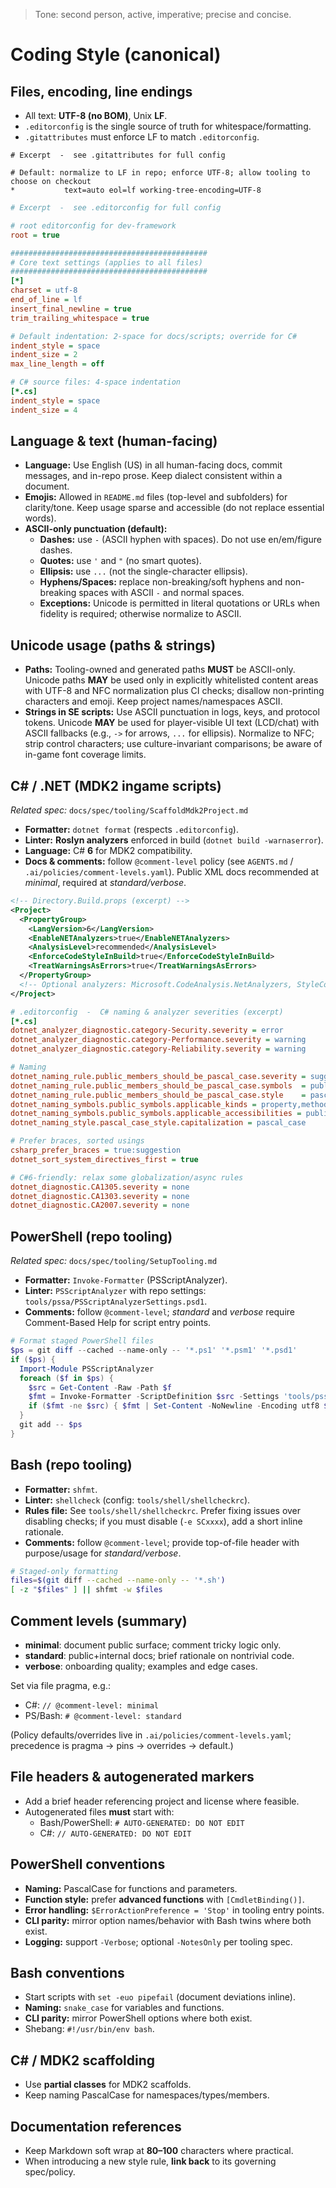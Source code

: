 > Tone: second person, active, imperative; precise and concise.

# Coding Style (canonical)

## Files, encoding, line endings

- All text: **UTF-8 (no BOM)**, Unix **LF**.
- `.editorconfig` is the single source of truth for whitespace/formatting.
- `.gitattributes` must enforce LF to match `.editorconfig`.

```gitattributes
# Excerpt  -  see .gitattributes for full config

# Default: normalize to LF in repo; enforce UTF-8; allow tooling to choose on checkout
*           text=auto eol=lf working-tree-encoding=UTF-8
```

```ini
# Excerpt  -  see .editorconfig for full config

# root editorconfig for dev-framework
root = true

############################################
# Core text settings (applies to all files)
############################################
[*]
charset = utf-8
end_of_line = lf
insert_final_newline = true
trim_trailing_whitespace = true

# Default indentation: 2-space for docs/scripts; override for C#
indent_style = space
indent_size = 2
max_line_length = off

# C# source files: 4-space indentation
[*.cs]
indent_style = space
indent_size = 4
```

## Language & text (human-facing)

- **Language:** Use English (US) in all human-facing docs, commit messages, and in-repo prose. Keep dialect consistent within a document.
- **Emojis:** Allowed in `README.md` files (top-level and subfolders) for clarity/tone. Keep usage sparse and accessible (do not replace essential words).
- **ASCII-only punctuation (default):**
  - **Dashes:** use `-` (ASCII hyphen with spaces). Do not use en/em/figure dashes.
  - **Quotes:** use `'` and `"` (no smart quotes).
  - **Ellipsis:** use `...` (not the single-character ellipsis).
  - **Hyphens/Spaces:** replace non-breaking/soft hyphens and non-breaking spaces with ASCII `-` and normal spaces.
  - **Exceptions:** Unicode is permitted in literal quotations or URLs when fidelity is required; otherwise normalize to ASCII.

## Unicode usage (paths & strings)

- **Paths:** Tooling-owned and generated paths **MUST** be ASCII-only. Unicode paths **MAY** be used only in explicitly whitelisted content areas with UTF-8 and NFC normalization plus CI checks; disallow non-printing characters and emoji. Keep project names/namespaces ASCII.
- **Strings in SE scripts:** Use ASCII punctuation in logs, keys, and protocol tokens. Unicode **MAY** be used for player-visible UI text (LCD/chat) with ASCII fallbacks (e.g., `->` for arrows, `...` for ellipsis). Normalize to NFC; strip control characters; use culture-invariant comparisons; be aware of in-game font coverage limits.

## C# / .NET (MDK2 ingame scripts)

_Related spec:_ `docs/spec/tooling/ScaffoldMdk2Project.md`

- **Formatter:** `dotnet format` (respects `.editorconfig`).
- **Linter:** **Roslyn analyzers** enforced in build (`dotnet build -warnaserror`).
- **Language:** C# **6** for MDK2 compatibility.
- **Docs & comments:** follow `@comment-level` policy (see `AGENTS.md` / `.ai/policies/comment-levels.yaml`). Public XML docs recommended at _minimal_, required at _standard/verbose_.

```xml
<!-- Directory.Build.props (excerpt) -->
<Project>
  <PropertyGroup>
    <LangVersion>6</LangVersion>
    <EnableNETAnalyzers>true</EnableNETAnalyzers>
    <AnalysisLevel>recommended</AnalysisLevel>
    <EnforceCodeStyleInBuild>true</EnforceCodeStyleInBuild>
    <TreatWarningsAsErrors>true</TreatWarningsAsErrors>
  </PropertyGroup>
  <!-- Optional analyzers: Microsoft.CodeAnalysis.NetAnalyzers, StyleCop.Analyzers -->
</Project>
```

```ini
# .editorconfig  -  C# naming & analyzer severities (excerpt)
[*.cs]
dotnet_analyzer_diagnostic.category-Security.severity = error
dotnet_analyzer_diagnostic.category-Performance.severity = warning
dotnet_analyzer_diagnostic.category-Reliability.severity = warning

# Naming
dotnet_naming_rule.public_members_should_be_pascal_case.severity = suggestion
dotnet_naming_rule.public_members_should_be_pascal_case.symbols  = public_symbols
dotnet_naming_rule.public_members_should_be_pascal_case.style    = pascal_case_style
dotnet_naming_symbols.public_symbols.applicable_kinds = property,method,field,event
dotnet_naming_symbols.public_symbols.applicable_accessibilities = public, protected, protected_internal
dotnet_naming_style.pascal_case_style.capitalization = pascal_case

# Prefer braces, sorted usings
csharp_prefer_braces = true:suggestion
dotnet_sort_system_directives_first = true

# C#6-friendly: relax some globalization/async rules
dotnet_diagnostic.CA1305.severity = none
dotnet_diagnostic.CA1303.severity = none
dotnet_diagnostic.CA2007.severity = none
```

## PowerShell (repo tooling)

_Related spec:_ `docs/spec/tooling/SetupTooling.md`

- **Formatter:** `Invoke-Formatter` (PSScriptAnalyzer).
- **Linter:** `PSScriptAnalyzer` with repo settings: `tools/pssa/PSScriptAnalyzerSettings.psd1`.
- **Comments:** follow `@comment-level`; _standard_ and _verbose_ require Comment-Based Help for script entry points.

```powershell
# Format staged PowerShell files
$ps = git diff --cached --name-only -- '*.ps1' '*.psm1' '*.psd1'
if ($ps) {
  Import-Module PSScriptAnalyzer
  foreach ($f in $ps) {
    $src = Get-Content -Raw -Path $f
    $fmt = Invoke-Formatter -ScriptDefinition $src -Settings 'tools/pssa/PSScriptAnalyzerSettings.psd1'
    if ($fmt -ne $src) { $fmt | Set-Content -NoNewline -Encoding utf8 $f }
  }
  git add -- $ps
}
```

## Bash (repo tooling)

- **Formatter:** `shfmt`.
- **Linter:** `shellcheck` (config: `tools/shell/shellcheckrc`).
- **Rules file:** See `tools/shell/shellcheckrc`. Prefer fixing issues over disabling checks; if you must disable (`-e SCxxxx`), add a short inline rationale.
- **Comments:** follow `@comment-level`; provide top-of-file header with purpose/usage for _standard/verbose_.

```bash
# Staged-only formatting
files=$(git diff --cached --name-only -- '*.sh')
[ -z "$files" ] || shfmt -w $files
```

## Comment levels (summary)

- **minimal**: document public surface; comment tricky logic only.
- **standard**: public+internal docs; brief rationale on nontrivial code.
- **verbose**: onboarding quality; examples and edge cases.

Set via file pragma, e.g.:

- C#: `// @comment-level: minimal`
- PS/Bash: `# @comment-level: standard`

(Policy defaults/overrides live in `.ai/policies/comment-levels.yaml`; precedence is pragma → pins → overrides → default.)

## File headers & autogenerated markers

- Add a brief header referencing project and license where feasible.
- Autogenerated files **must** start with:
  - Bash/PowerShell: `# AUTO-GENERATED: DO NOT EDIT`
  - C#: `// AUTO-GENERATED: DO NOT EDIT`

## PowerShell conventions

- **Naming:** PascalCase for functions and parameters.
- **Function style:** prefer **advanced functions** with `[CmdletBinding()]`.
- **Error handling:** `$ErrorActionPreference = 'Stop'` in tooling entry points.
- **CLI parity:** mirror option names/behavior with Bash twins where both exist.
- **Logging:** support `-Verbose`; optional `-NotesOnly` per tooling spec.

## Bash conventions

- Start scripts with `set -euo pipefail` (document deviations inline).
- **Naming:** `snake_case` for variables and functions.
- **CLI parity:** mirror PowerShell options where both exist.
- Shebang: `#!/usr/bin/env bash`.

## C# / MDK2 scaffolding

- Use **partial classes** for MDK2 scaffolds.
- Keep naming PascalCase for namespaces/types/members.

## Documentation references

- Keep Markdown soft wrap at **80–100** characters where practical.
- When introducing a new style rule, **link back** to its governing spec/policy.
